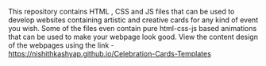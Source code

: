 This repository contains HTML , CSS and JS files that can be used to develop websites containing artistic and creative cards for any kind of event you wish. Some of the files even contain pure html-css-js based animations that can be used to make your webpage look good.
View the content design of the webpages using the link - https://nishithkashyap.github.io/Celebration-Cards-Templates
